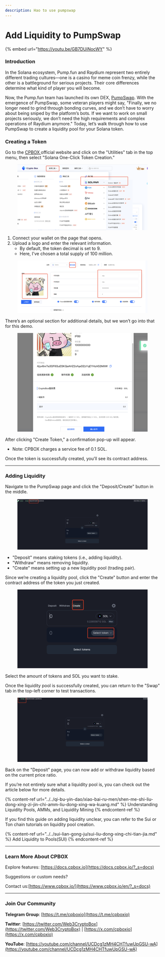 ```yaml
---
description: Hao to use pumpswap
---
```


# Add Liquidity to PumpSwap

{% embed url="https://youtu.be/GB7DUiNocWY" %}

### **Introduction**

In the Solana ecosystem, Pump.fun and Raydium represent two entirely different trading cultures—one is a casino for meme coin frenzy, while the other is a battleground for serious projects. Their core differences determine what kind of player you will become.

Now, the Pump.fun team has launched its own DEX, [PumpSwap](https://swap.pump.fun/). With the emergence of PumpSwap, some veteran players might say, "Finally, we no longer need to grind through bonding curves, and we don’t have to worry about being sniped by the platform’s bots. If we want to work on small projects seriously, we don’t need the high requirements and complex operations of Raydium anymore." Today, let’s walk through how to use PumpSwap to create a liquidity pool for your Solana token.

### **Creating a Token**

Go to the [CPBOX ](https://www.cpbox.io/)official website and click on the "Utilities" tab in the top menu, then select "Solana One-Click Token Creation."

<figure><img src="../../../.gitbook/assets/image.png" alt=""><figcaption></figcaption></figure>

1. Connect your wallet on the page that opens.
2. Upload a logo and enter the relevant information.
   * By default, the token decimal is set to 9.
   * Here, I’ve chosen a total supply of 100 million.

<figure><img src="../../../.gitbook/assets/image (1).png" alt=""><figcaption></figcaption></figure>

There’s an optional section for additional details, but we won’t go into that for this demo.

<figure><img src="../../../.gitbook/assets/image (2).png" alt=""><figcaption></figcaption></figure>

After clicking "Create Token," a confirmation pop-up will appear.

* Note: CPBOX charges a service fee of 0.1 SOL.

Once the token is successfully created, you’ll see its contract address.

***

### **Adding Liquidity**

Navigate to the PumpSwap page and click the "Deposit/Create" button in the middle.

<figure><img src="../../../.gitbook/assets/image (3).png" alt=""><figcaption></figcaption></figure>

* "Deposit" means staking tokens (i.e., adding liquidity).
* "Withdraw" means removing liquidity.
* "Create" means setting up a new liquidity pool (trading pair).

Since we’re creating a liquidity pool, click the "Create" button and enter the contract address of the token you just created.

<figure><img src="../../../.gitbook/assets/image (4).png" alt=""><figcaption></figcaption></figure>

Select the amount of tokens and SOL you want to stake.

Once the liquidity pool is successfully created, you can return to the "Swap" tab in the top-left corner to test transactions.

<figure><img src="../../../.gitbook/assets/image (5).png" alt=""><figcaption></figcaption></figure>

Back on the "Deposit" page, you can now add or withdraw liquidity based on the current price ratio.

If you’re not entirely sure what a liquidity pool is, you can check out the article below for more details.

{% content-ref url="../../qi-bu-yin-dao/xiao-bai-ru-men/shen-me-shi-liu-dong-xing-zi-jin-chi-amm-liu-dong-xing-wa-kuang.md" %}
Understanding Liquidity Pools, AMMs, and Liquidity Mining
{% endcontent-ref %}

If you find this guide on adding liquidity unclear, you can refer to the Sui or Ton chain tutorials on liquidity pool creation.

{% content-ref url="../../sui-lian-gong-ju/sui-liu-dong-xing-chi-tian-jia.md" %}
Add Liquidity to Pools(SUI)
{% endcontent-ref %}

***

### **Learn More About CPBOX** <a href="#learn-more-about-cpbox" id="learn-more-about-cpbox"></a>

Explore features: [https://docs.cpbox.io](https://docs.cpbox.io/?_s=docs)

Suggestions or custom needs?

Contact us:[https://www.cpbox.io/](https://www.cpbox.io/en/?_s=docs)

***

### **Join Our Community** <a href="#join-our-community" id="join-our-community"></a>

**Telegram Group**: [https://t.me/cpboxio](https://t.me/cpboxio)

**Twitter**: [https://twitter.com/Web3CryptoBox](https://twitter.com/Web3CryptoBox) | [https://x.com/cpboxio](https://x.com/cpboxio)

**YouTube**: [https://youtube.com/channel/UCDcg1zMH4CHTfuwUpGSU-wA](https://youtube.com/channel/UCDcg1zMH4CHTfuwUpGSU-wA)
